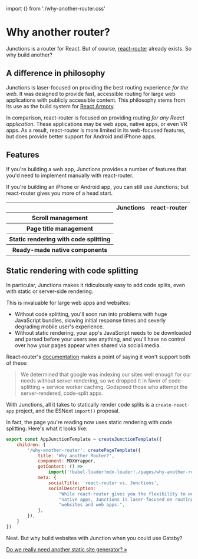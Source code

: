 import {} from './why-another-router.css'

Why another router?
===================

Junctions is a router for React. But of course, [react-router](https://reacttraining.com/react-router/) already exists. So why build another?


A difference in philosophy
--------------------------

Junctions is laser-focused on providing the best routing experience *for the web*. It was designed to provide fast, accessible routing for large web applications with publicly accessible content. This philosophy stems from its use as the build system for [React Armory](https://reactarmory.com).

In comparison, react-router is focused on providing routing *for any React application*. These applications may be web apps, native apps, or even VR apps. As a result, react-router is more limited in its web-focused features, but does provide better support for Android and iPhone apps.


Features
--------

If you're building a web app, Junctions provides a number of features that you'd need to implement manually with react-router.

If you're building an iPhone or Android app, you can still use Junctions; but react-router gives you more of a head start.

<table className='features-table'>
<tbody>
<tr>
<th></th>
<th className="junctions">Junctions</th>
<th className="react-router">react-router</th>
</tr>
<tr>
<th>Scroll management</th>
<td className="yes"></td>
<td></td>
</tr>
<tr>
<th>Page title management</th>
<td className="yes"></td>
<td></td>
</tr>
<tr>
<th>Static rendering with code splitting</th>
<td className="yes"></td>
<td></td>
</tr>
<tr>
<th>Ready-made native components</th>
<td></td>
<td className="yes"></td>
</tr>
</tbody>
</table>


Static rendering with code splitting
------------------------------------

In particular, Junctions makes it ridiculously easy to add code splits, even with static or server-side rendering.

This is invaluable for large web apps and websites:

- Without code splitting, you'll soon run into problems with huge JavaScript bundles, slowing initial response times and severly degrading mobile user's experience.
- Without static rendering, your app's JavaScript needs to be downloaded and parsed before your users see anything, and you'll have no control over how your pages appear when shared via sociali media.

React-router's [documentation](https://reacttraining.com/react-router/web/guides/code-splitting) makes a point of saying it won't support both of these:

> We determined that google was indexing our sites well enough for our needs without server rendering, so we dropped it in favor of code-splitting + service worker caching. Godspeed those who attempt the server-rendered, code-split apps.

With Junctions, all it takes to statically render code splits is a `create-react-app` project, and the ESNext `import()` proposal.

In fact, the page you're reading now uses static rendering with code splitting. Here's what it looks like:

```jsx
export const AppJunctionTemplate = createJunctionTemplate({
    children: {
        '/why-another-router': createPageTemplate({
            title: 'Why another Router?',
            component: MDXWrapper,
            getContent: () =>
                import('!babel-loader!mdx-loader!./pages/why-another-router.md'),
            meta: {
                socialTitle: 'react-router vs. Junctions',
                socialDescription:
                    "While react-router gives you the flexibility to work with "+
                    "native apps, Junctions is laser-focused on routing for "+
                    "websites and web apps.",
            },
        }),
    }
})
```

Neat. But why build websites with Junction when you could use Gatsby?

[Do we really need another static site generator? &raquo;](/why-another-static-site-generator)
